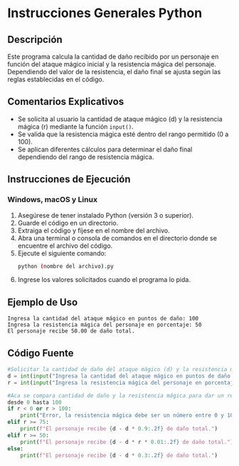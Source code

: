 # Instrucciones Generales Python

## Descripción

Este programa calcula la cantidad de daño recibido por un personaje en función del ataque mágico inicial y la resistencia mágica del personaje. Dependiendo del valor de la resistencia, el daño final se ajusta según las reglas establecidas en el código.

## Comentarios Explicativos

- Se solicita al usuario la cantidad de ataque mágico (d) y la resistencia mágica (r) mediante la función `input()`.
- Se valida que la resistencia mágica esté dentro del rango permitido (0 a 100).
- Se aplican diferentes cálculos para determinar el daño final dependiendo del rango de resistencia mágica.

## Instrucciones de Ejecución

### Windows, macOS y Linux

1. Asegúrese de tener instalado Python (versión 3 o superior).
2. Guarde el código en un directorio.
3. Extraiga el código y fíjese en el nombre del archivo.
4. Abra una terminal o consola de comandos en el directorio donde se encuentre el archivo del código.
5. Ejecute el siguiente comando:
   ```sh
   python (nombre del archivo).py
   ```
6. Ingrese los valores solicitados cuando el programa lo pida.

## Ejemplo de Uso

```
Ingresa la cantidad del ataque mágico en puntos de daño: 100
Ingresa la resistencia mágica del personaje en porcentaje: 50
El personaje recibe 50.00 de daño total.
```

## Código Fuente

```python
#Solicitar la cantidad de daño del ataque mágico (d) y la resistencia mágica (r)
d = int(input("Ingresa la cantidad del ataque mágico en puntos de daño: "))
r = int(input("Ingresa la resistencia mágica del personaje en porcentaje: "))

#Aca se compara cantidad de daño y la resistencia mágica para dar un resultado
desde 0 hasta 100
if r < 0 or r > 100:
    print("Error, la resistencia mágica debe ser un número entre 0 y 100.")
elif r >= 75:
    print(f"El personaje recibe {d - d * 0.9:.2f} de daño total.")
elif r >= 50:
    print(f"El personaje recibe {d - d * r * 0.01:.2f} de daño total.")
else:
    print(f"El personaje recibe {d - d * 0.3:.2f} de daño total.")
```

